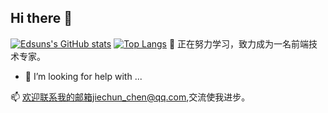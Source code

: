 ## Hi there 👋

[![Edsuns's GitHub stats](https://github-readme-stats.vercel.app/api?username=jiechunChen&count_private=true)](https://github.com/Edsuns)
[![Top Langs](https://github-readme-stats.vercel.app/api/top-langs/?username=jiechunChen&layout=compact)](https://github.com/Edsuns)
🌱 正在努力学习，致力成为一名前端技术专家。

- 🤔 I’m looking for help with ...

📫 欢迎联系我的邮箱jiechun_chen@qq.com,交流使我进步。


